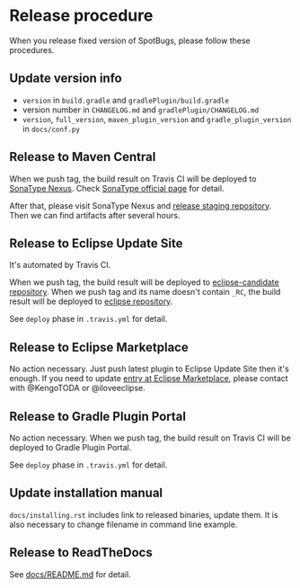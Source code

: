# Release procedure

When you release fixed version of SpotBugs, please follow these procedures.

## Update version info

* `version` in `build.gradle` and `gradlePlugin/build.gradle`
* version number in `CHANGELOG.md` and `gradlePlugin/CHANGELOG.md`
* `version`, `full_version`, `maven_plugin_version` and `gradle_plugin_version` in `docs/conf.py`

## Release to Maven Central

When we push tag, the build result on Travis CI will be deployed to [SonaType Nexus](https://oss.sonatype.org/). Check [SonaType official page](http://central.sonatype.org/pages/gradle.html) for detail.

After that, please visit SonaType Nexus and [release staging repository](http://central.sonatype.org/pages/releasing-the-deployment.html). Then we can find artifacts after several hours.

## Release to Eclipse Update Site

It's automated by Travis CI.

When we push tag, the build result will be deployed to [eclipse-candidate repository](https://github.com/spotbugs/eclipse-candidate).
When we push tag and its name doesn't contain `_RC`, the build result will be deployed to [eclipse repository](https://github.com/spotbugs/eclipse).

See `deploy` phase in `.travis.yml` for detail.

## Release to Eclipse Marketplace

No action necessary. Just push latest plugin to Eclipse Update Site then it's enough.
If you need to update [entry at Eclipse Marketplace](https://marketplace.eclipse.org/content/spotbugs-eclipse-plugin), please contact with @KengoTODA or @iloveeclipse.

## Release to Gradle Plugin Portal

No action necessary. When we push tag, the build result on Travis CI will be deployed to Gradle Plugin Portal.

See `deploy` phase in `.travis.yml` for detail.

## Update installation manual

`docs/installing.rst` includes link to released binaries, update them.
It is also necessary to change filename in command line example.

## Release to ReadTheDocs

See [docs/README.md](docs/README.md) for detail.
